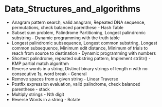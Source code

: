 # Data_Structures_and_algorithms

* Anagram pattern search, valid anagram, Repeated DNA sequence, permutations, check balanced parenthese - Hash Table
* Subset sum problem, Palindrome Partitioning, Longest palindromic substring - Dynamic programming with the truth table
* Longest palindromic subsequence, Longest common substring, Longest common subsequence, Minimum edit distance, Minimum of trials to reach from source to destination - Dynamic programming with numbers
* Shortest palindrome, repeated substring pattern, Implement strStr() - KMP partial match algorithm
* Reverse words in a string, Distinct binary strings of length n with no consecutive 1s, word break - General
* Remove spaces from a given string - Linear Traverse
* Postfix expression evaluation, valid palindrome, check balanced parenthese - stack
* Multiply strings - Nth digit
* Reverse Words in a string - Rotate

